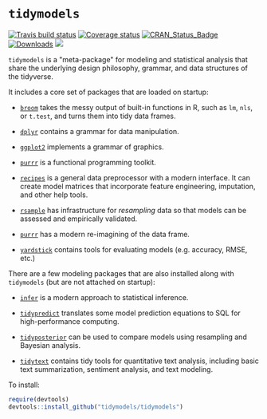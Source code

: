 # `tidymodels`

[![Travis build status](https://travis-ci.org/tidymodels/tidymodels.svg?branch=master)](https://travis-ci.org/tidymodels/tidymodels)
[![Coverage status](https://codecov.io/gh/tidymodels/tidymodels/branch/master/graph/badge.svg)](https://codecov.io/github/tidymodels/tidymodels?branch=master)
[![CRAN_Status_Badge](http://www.r-pkg.org/badges/version/tidymodels)](http://cran.r-project.org/web/packages/tidymodels)
[![Downloads](http://cranlogs.r-pkg.org/badges/tidymodels)](http://cran.rstudio.com/package=tidymodels)
![](https://img.shields.io/badge/lifecycle-experimental-orange.svg)


`tidymodels` is a "meta-package" for modeling and statistical analysis that share the underlying design philosophy, grammar, and data structures of the tidyverse.

It includes a core set of packages that are loaded on startup:

* [`broom`](https://github.com/tidyverse/broom) takes the messy output of built-in functions in R, such as `lm`, `nls`, or `t.test`, and turns them into tidy data frames.

* [`dplyr`](http::/github.com/tidyverse/dplyr) contains a grammar for data manipulation. 

* [`ggplot2`](http::/github.com/tidyverse/ggplot2) implements a grammar of graphics. 

* [`purrr`](http::/github.com/tidyverse/purrr) is a functional programming toolkit.

* [`recipes`](https://tidymodels.github.io/recipes/) is a general data preprocessor with a modern interface. It can create model matrices that incorporate feature engineering, imputation, and other help tools.

* [`rsample`](https://tidymodels.github.io/rsample/) has infrastructure for _resampling_ data so that models can be assessed and empirically validated. 

* [`purrr`](http::/github.com/tidyverse/tibble) has a modern re-imagining of the data frame.
 
* [`yardstick`](https://tidymodels.github.io/yardstick/) contains tools for evaluating models (e.g. accuracy, RMSE, etc.)

There are a few modeling packages that are also installed along with `tidymodels` (but are not attached on startup): 

* [`infer`](http://infer.netlify.com/) is a modern approach to statistical inference.

* [`tidypredict`](http://tidypredict.netlify.com/) translates some model prediction equations to SQL for high-performance computing.

* [`tidyposterior`](https://tidymodels.github.io/tidyposterior/) can be used to compare models using resampling and Bayesian analysis.

* [`tidytext`](https://github.com/juliasilge/tidytext) contains tidy tools for quantitative text analysis, including basic text summarization, sentiment analysis, and text modeling.

To install:

```r
require(devtools)
devtools::install_github("tidymodels/tidymodels")
```

